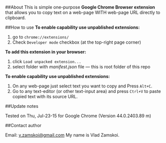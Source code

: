##About
This is simple one-purpose **Google Chrome Browser extension** that allows you to copy text on a web-page WITH web-page URL directly to clipboard.


##How to use
**To enable capability use unpablished extensions:**

1. go to `chrome://extensions/`
1. Check `Developer mode` checkbox (at the top-right page corner)

**To add this extension in your browser:**

1. click `Load unpacked extension...`
1. select folder with _manifest.json_ file — this is root folder of this repo

**To enable capability use unpablished extensions:**

1. On any web-page just select text you want to copy and Press `Alt+C`.
1. Go to any text-editor (or other text-input area) and press `Ctrl+V` to paste copied text with its source URL.


##Update notes

Tested on Thu, Jul-23-15
for Google Chrome (Version 44.0.2403.89 m)


##Contact author

Email: <v.zamskoi@gmail.com>
My name is Vlad Zamskoi.
